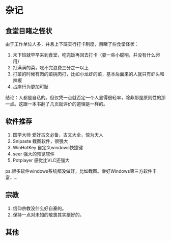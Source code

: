 # 杂记
## 食堂目睹之怪状
由于工作单位人多，并且上下班实行打卡制度，目睹了些食堂怪状：

1. 未下班就早早来到食堂，吃完饭再回去打卡（耍一些小聪明，并没有什么卵用）
2. 打满满的菜，吃不完浪费三分之一以上
3. 打菜的时候有肉的菜挑肉打，比如小龙虾的菜，基本后面来的人就只有虾头和辣椒
4. 占座行为更加可耻
 
结论：人都是自私的。但仅凭一点就否定一个人显得很轻率，除非那是原则性的那一点。这跟一本书翻了几页就评价的道理是一样的。

## 软件推荐

1. 国学大师    爱好古文必备，古文大全，惊为天人
2. Snipaste    截图软件，很强大
3. WinHotKey   自定义windows快捷键
4. seer        强大的预览软件
5. Potplayer   感觉比VLC还强大

ps.很多软件windows系统都没做好，比如截图。幸好Windows第三方软件丰富……

## 宗教

1. 信仰宗教没什么好自豪的。
2. 保持一点对未知的敬畏其实挺好的。

## 其他



